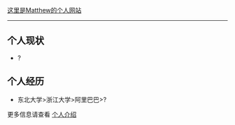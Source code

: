 [这里是Matthew的个人网站](https://matthewzhuang.github.io/matthew-personal-site/)

---


## 个人现状

- ?

## 个人经历
- 东北大学>浙江大学>阿里巴巴>?


更多信息请查看 [个人介绍](./关于博主/introduction.md)
